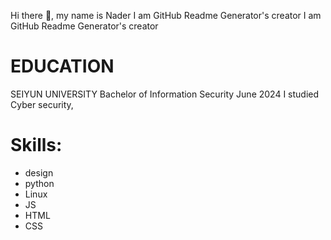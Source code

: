 Hi there 👋, my name is Nader
I am GitHub Readme Generator's creator
I am GitHub Readme Generator's creator

# EDUCATION
SEIYUN UNIVERSITY Bachelor of Information Security June 2024 I studied Cyber security,

# Skills:

* design
* python
* Linux
* JS
* HTML
* CSS
